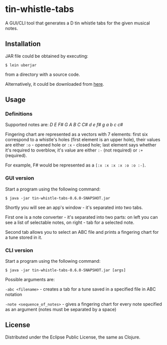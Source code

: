 # tin-whistle-tabs

A GUI/CLI tool that generates a D tin whistle tabs for the given musical notes.

## Installation

JAR file could be obtained by executing:

    $ lein uberjar

from a directory with a source code.

Alternatively, it could be downloaded from [here](https://github.com/downloads/gsnewmark/tin-whistle-tabs/tin-whistle-tabs-0.6.0-SNAPSHOT.jar).

## Usage

### Definitions

Supported notes are: *D E F# G A B C C# d e f# g a b c c#*

Fingering chart are represented as a vectors with 7 elements: first six
correspond to a whistle's holes (first element is an upper hole), their  values
are either `:o` - opened hole or `:x` - closed hole; last element says whether
it's required to overblow, it's value are either `:-` (not required) or `:+`
(required).

For example, F# would be represented as a `[:x :x :x :x :o :o :-]`.

### GUI version

Start a program using the following command:

    $ java -jar tin-whistle-tabs-0.6.0-SNAPSHOT.jar

Shortly you will see an app's window - it's separated into two tabs.

First one is a note converter - it's separated into two parts: on left you can
see a list of selectable notes, on right - tab for a selected note.

Second tab allows you to select an ABC file and prints a fingering chart for a
tune stored in it.

### CLI version

Start a program using the following command:

    $ java -jar tin-whistle-tabs-0.6.0-SNAPSHOT.jar [args]

Possible arguments are:

`-abc <filename>` - creates a tab for a tune saved in a specified file in ABC
 notation 

`-note <sequence_of_notes>` - gives a fingering chart for every note specified
as an argument (notes must be separated by a space)

## License

Distributed under the Eclipse Public License, the same as Clojure.
